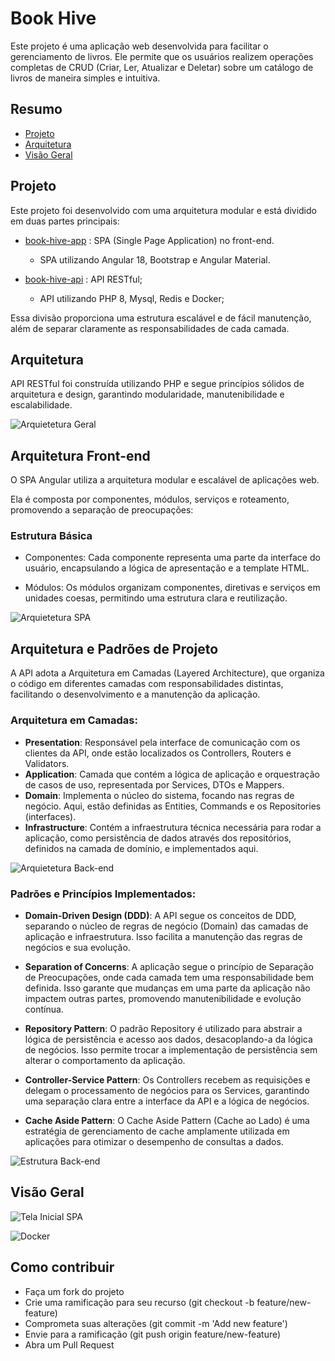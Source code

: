 # Book Hive
Este projeto é uma aplicação web desenvolvida para facilitar o gerenciamento de livros. Ele permite que os usuários realizem operações completas de CRUD (Criar, Ler, Atualizar e Deletar) sobre um catálogo de livros de maneira simples e intuitiva.

## Resumo

- [Projeto](#projeto)
- [Arquitetura](#arquitetura)
- [Visão Geral](#visão-geral)

## Projeto
Este projeto foi desenvolvido com uma arquitetura modular e está dividido em duas partes principais: 
- [book-hive-app](https://github.com/oitom/book-hive-app) : SPA (Single Page Application) no front-end. 
  
  - SPA utilizando Angular 18, Bootstrap e Angular Material.

- [book-hive-api](https://github.com/oitom/book-hive-api) : API RESTful;

  - API utilizando PHP 8, Mysql, Redis e Docker;

Essa divisão proporciona uma estrutura escalável e de fácil manutenção, além de separar claramente as responsabilidades de cada camada.


## Arquitetura
API RESTful foi construída utilizando PHP e segue princípios sólidos de arquitetura e design, garantindo modularidade, manutenibilidade e escalabilidade.

![Arquietetura Geral](./images/arquiterura-app-geral.png)

## Arquitetura Front-end
O SPA Angular utiliza a arquitetura modular e escalável de aplicações web. 

Ela é composta por componentes, módulos, serviços e roteamento, promovendo a separação de preocupações:

### Estrutura Básica
- Componentes: 
  Cada componente representa uma parte da interface do usuário, encapsulando a lógica de apresentação e a template HTML.

- Módulos: 
  Os módulos organizam componentes, diretivas e serviços em unidades coesas, permitindo uma estrutura clara e reutilização.

![Arquietetura SPA](./images/arquiterura-front-end.png)

## Arquitetura e Padrões de Projeto
A API adota a Arquitetura em Camadas (Layered Architecture), que organiza o código em diferentes camadas com responsabilidades distintas, facilitando o desenvolvimento e a manutenção da aplicação.

### Arquitetura em Camadas:
- **Presentation**: 
  Responsável pela interface de comunicação com os clientes da API, onde estão localizados os Controllers, Routers e Validators.
- **Application**: 
  Camada que contém a lógica de aplicação e orquestração de casos de uso, representada por Services, DTOs e Mappers.
- **Domain**: 
  Implementa o núcleo do sistema, focando nas regras de negócio. Aqui, estão definidas as Entities, Commands e os Repositories (interfaces).
- **Infrastructure**: 
  Contém a infraestrutura técnica necessária para rodar a aplicação, como persistência de dados através dos repositórios, definidos na camada de domínio, e implementados aqui.

![Arquietetura Back-end](./images/arquiterura-back-end.png)

### Padrões e Princípios Implementados:

- **Domain-Driven Design (DDD)**: 
  A API segue os conceitos de DDD, separando o núcleo de regras de negócio (Domain) das camadas de aplicação e infraestrutura. Isso facilita a manutenção das regras de negócios e sua evolução.

- **Separation of Concerns**: 
  A aplicação segue o princípio de Separação de Preocupações, onde cada camada tem uma responsabilidade bem definida. Isso garante que mudanças em uma parte da aplicação não impactem outras partes, promovendo manutenibilidade e evolução contínua.

- **Repository Pattern**: 
  O padrão Repository é utilizado para abstrair a lógica de persistência e acesso aos dados, desacoplando-a da lógica de negócios. Isso permite trocar a implementação de persistência sem alterar o comportamento da aplicação.

- **Controller-Service Pattern**: 
  Os Controllers recebem as requisições e delegam o processamento de negócios para os Services, garantindo uma separação clara entre a interface da API e a lógica de negócios.

- **Cache Aside Pattern**: 
  O Cache Aside Pattern (Cache ao Lado) é uma estratégia de gerenciamento de cache amplamente utilizada em aplicações para otimizar o desempenho de consultas a dados.


![Estrutura Back-end](./images/estrutura-back-end.png)

## Visão Geral

![Tela Inicial SPA](./images/page-home-screen.png)

![Docker](./images/docker.png)

## Como contribuir

- Faça um fork do projeto
- Crie uma ramificação para seu recurso (git checkout -b feature/new-feature)
- Comprometa suas alterações (git commit -m 'Add new feature')
- Envie para a ramificação (git push origin feature/new-feature)
- Abra um Pull Request

